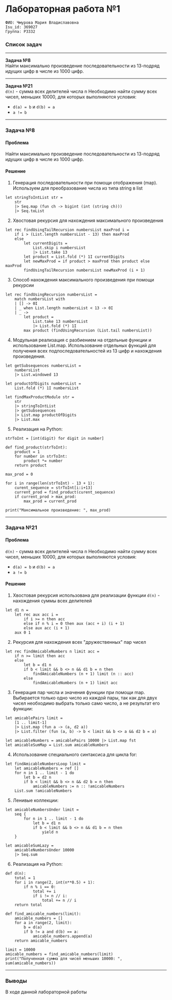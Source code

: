 # Лабораторная работа №1

`ФИО: Чмурова Мария Владиславовна` <br />
`Isu_id: 369027` <br />
`Группа: P3332` <br />

### Список задач 
---
**Задача №8** <br />
Найти максимально произведение последовательности из 13-подряд идущих цифр в числе из 1000 цифр. 

---
**Задача №21** <br />
`d(n)` - сумма всех делителей числа n 
Необходимо найти сумму всех чисел, меньших 10000, для которых выполняются условия: 
- `d(a) = b` и `d(b) = a`
- `a != b`
 
---
### Задача №8

#### Проблема 

Найти максимально произведение последовательности из 13-подряд идущих цифр в числе из 1000 цифр. 

#### Решение 

1. Генерация последовательности при помощи отображения (map). Используем для преобразование числа из типа string в list

```
let stringToIntList str =
    str 
    |> Seq.map (fun ch -> bigint (int (string ch)))
    |> Seq.toList
```

2. Хвостовая рекурсия для нахождения максимального произведения

```
let rec findUsingTailRecursion numbersList maxProd i =
    if i > (List.length numbersList - 13) then maxProd
    else 
        let currentDigits = 
            List.skip i numbersList 
            |> List.take 13
        let product = List.fold (*) 1I currentDigits
        let newMaxProd = if product > maxProd then product else maxProd
        findUsingTailRecursion numbersList newMaxProd (i + 1)
```

3. Способ нахождения максимального произведения при помощи рекурсии 

```
let rec findUsingRecursion numbersList =
    match numbersList with
    | [] -> 0I
    | _ when List.length numbersList < 13 -> 0I
    | _ ->
        let product = 
            List.take 13 numbersList 
            |> List.fold (*) 1I
        max product (findUsingRecursion (List.tail numbersList))
```

4. Модульная реализация с разбиением на отдельные функции и использование List.map. Использование отдельных функций для получения всех подпоследовательностей из 13 цифр и нахождения произведения. 

```
let getSubsequences numbersList = 
    numbersList 
    |> List.windowed 13 

let productOfDigits numbersList =
    List.fold (*) 1I numbersList

let findMaxProductModule str =
    str
    |> stringToIntList
    |> getSubsequences
    |> List.map productOfDigits
    |> List.max
```

5. Реализация на Python:

```
strToInt = [int(digit) for digit in number]

def find_product(strToInt):
    product = 1
    for number in strToInt:
        product *= number
    return product

max_prod = 0

for i in range(len(strToInt) - 13 + 1):
    curent_sequence = strToInt[i:i+13]
    current_prod = find_product(curent_sequence)
    if current_prod > max_prod:
        max_prod = current_prod

print("Максимальное произведение: ", max_prod)
```

--- 
### Задача №21

#### Проблема 

`d(n)` - сумма всех делителей числа n 
Необходимо найти сумму всех чисел, меньших 10000, для которых выполняются условия: 
- `d(a) = b` и `d(b) = a`
- `a != b`

#### Решение

1. Хвостовая рекурсия использована для реализации функции `d(n)` - нахождения суммы всех делителей

```
let d1 n =
    let rec aux acc i =
        if i >= n then acc
        else if n % i = 0 then aux (acc + i) (i + 1)
        else aux acc (i + 1)
    aux 0 1
```

2. Рекурсия для нахождения всех "дружественных" пар чисел 

```
let rec findAmicableNumbers n limit acc =
    if n >= limit then acc
    else
        let b = d1 n
        if b < limit && b <> n && d1 b = n then
            findAmicableNumbers (n + 1) limit (n :: acc)
        else
            findAmicableNumbers (n + 1) limit acc
```

3. Генерация пар числа и значения функции при помощи map. Выбирается только одно число из каждой пары, так как для двух чисел необходимо выбрать только само число, а не результат его функции:  

```
let amicablePairs limit =
    [1 .. limit-1]
    |> List.map (fun a -> (a, d2 a))
    |> List.filter (fun (a, b) -> b < limit && b <> a && d2 b = a)

let amicableNumbers = amicablePairs 10000 |> List.map fst
let amicableSumMap = List.sum amicableNumbers
```

4. Использование специального синтаксиса для цикла for: 

```
let findAmicableNumbersLoop limit =
    let amicableNumbers = ref []
    for n in 1 .. limit - 1 do
        let b = d2 n
        if b < limit && b <> n && d2 b = n then
            amicableNumbers := n :: !amicableNumbers
    List.sum !amicableNumbers
```

5. Ленивые коллекции: 

```
let amicableNumbersUnder limit =
    seq {
        for n in 1 .. limit - 1 do
            let b = d1 n
            if b < limit && b <> n && d1 b = n then
                yield n
    }

let amicableSumLazy = 
    amicableNumbersUnder 10000 
    |> Seq.sum
```

6. Реализация на Python:

```
def d(n):
    total = 1 
    for i in range(2, int(n**0.5) + 1):
        if n % i == 0:
            total += i
            if i != n // i:  
                total += n // i
    return total

def find_amicable_numbers(limit):
    amicable_numbers = []
    for a in range(2, limit):
        b = d(a)
        if b != a and d(b) == a:
            amicable_numbers.append(a)
    return amicable_numbers

limit = 10000
amicable_numbers = find_amicable_numbers(limit)
print("Полученная сумма для чисел меньших 10000: ", sum(amicable_numbers))
```

---
### Выводы

В ходе данной лабораторной работы 
